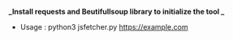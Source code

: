 **_Install requests and Beutifullsoup library to initialize the tool _**

- Usage : python3 jsfetcher.py https://example.com
